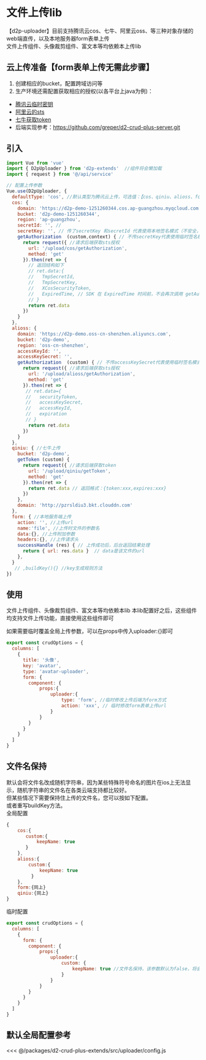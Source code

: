 
# 文件上传lib
【d2p-uploader】目前支持腾讯云cos、七牛、阿里云oss、等三种对象存储的web端直传，以及本地服务器form表单上传  
文件上传组件、头像裁剪组件、富文本等均依赖本上传lib
## 云上传准备【form表单上传无需此步骤】
 1. 创建相应的bucket，配置跨域访问等
 2. 生产环境还需配置获取相应的授权(以各平台上java为例)：
 * <a target="_blank" href="https://cloud.tencent.com/document/product/436/14048">腾讯云临时密钥</a>
 * <a target="_blank" href="https://help.aliyun.com/document_detail/100624.html?source=5176.11533457&userCode=qya11txb&type=copy">阿里云的sts</a>
 * <a target="_blank" href="https://developer.qiniu.com/kodo/sdk/1239/java#simple-uptoken">七牛获取token</a>
 * 后端实现参考：https://github.com/greper/d2-crud-plus-server.git
## 引入
```javascript
import Vue from 'vue'
import { D2pUploader } from 'd2p-extends'  //组件将会懒加载
import { request } from '@/api/service'

// 配置上传参数
Vue.use(D2pUploader, {
  defaultType: 'cos', //默认类型为腾讯云上传，可选值：【cos、qiniu、alioss、form】
  cos: {
    domain: 'https://d2p-demo-1251260344.cos.ap-guangzhou.myqcloud.com',
    bucket: 'd2p-demo-1251260344',
    region: 'ap-guangzhou',
    secretId: '', //
    secretKey: '', // 传了secretKey 和secretId 代表使用本地签名模式（不安全，生产环境不推荐）
    getAuthorization  (custom,context) { // 不传secretKey代表使用临时签名模式,此时此参数必传（安全，生产环境推荐）
      return request({ //请求后端获取sts授权
        url: '/upload/cos/getAuthorization',
        method: 'get'
      }).then(ret => {
        // 返回结构如下
        // ret.data:{
        //   TmpSecretId,
        //   TmpSecretKey,
        //   XCosSecurityToken,
        //   ExpiredTime, // SDK 在 ExpiredTime 时间前，不会再次调用 getAuthorization
        // }
        return ret.data
      })
    }
  },
  alioss: {
    domain: 'https://d2p-demo.oss-cn-shenzhen.aliyuncs.com',
    bucket: 'd2p-demo',
    region: 'oss-cn-shenzhen',
    accessKeyId: '',
    accessKeySecret: '',
    getAuthorization  (custom) { // 不传accessKeySecret代表使用临时签名模式,此时此参数必传（安全，生产环境推荐）
      return request({ //请求后端获取sts授权
        url: '/upload/alioss/getAuthorization',
        method: 'get'
      }).then(ret => {
       // ret.data={
       //   securityToken,
       //   accessKeySecret,
       //   accessKeyId,
       //   expiration
       // }
        return ret.data
      })
    }
  },
  qiniu: { //七牛上传
    bucket: 'd2p-demo',
    getToken (custom) {
      return request({ //请求后端获取token
        url: '/upload/qiniu/getToken',
        method: 'get'
      }).then(ret => {
        return ret.data // 返回格式：{token:xxx,expires:xxx}
      })
    },
    domain: 'http://pzrsldiu3.bkt.clouddn.com'
  },
  form: { //本地服务端上传
    action: '', //上传url
    name:'file', //上传时文件的参数名
    data:{}, //上传附加参数
    headers:{}, //上传请求头
    successHandle (res) { // 上传成功后，后台返回结果处理
      return { url: res.data }  // data是该文件的url
    },
  }
   // ,buildKey(){} //key生成规则方法
})

```


## 使用
文件上传组件、头像裁剪组件、富文本等均依赖本lib
本lib配置好之后，这些组件均支持文件上传功能，直接使用这些组件即可

如果需要临时覆盖全局上传参数，可以在props中传入uploader:{}即可
```javascript
export const crudOptions = {
  columns: [
    {
      title: '头像',
      key: 'avatar',
      type: 'avatar-uploader',
      form: {
        component: {
            props:{
                uploader:{
                    type: 'form', //临时修改上传后端为form方式
                    action: 'xxx', // 临时修改form表单上传url
                }   
            }
        }   
      }   
    }
  ]
}
```
## 文件名保持
默认会将文件名改成随机字符串，因为某些特殊符号命名的图片在ios上无法显示，随机字符串的文件名在各类云端支持都比较好。  
但某些情况下需要保持住上传的文件名，您可以按如下配置。   
或者重写buildKey方法。   
全局配置
```js
{
    cos:{
       custom:{
           keepName: true
       }
    },
    alioss:{
        custom:{
            keepName: true
         }
    },
    form:{同上}
    qiniu:{同上}
}
```

临时配置
```js
export const crudOptions = {
  columns: [
    {
      form: {
        component: {
            props:{
                uploader:{
                    custom: {
                        keepName: true //文件名保持，该参数默认为false，将会给文件名改成随机字符串
                    }
                }   
            }
        }   
      }   
    }
  ]
}
```

## 默认全局配置参考
 
<<< @/packages/d2-crud-plus-extends/src/uploader/config.js

